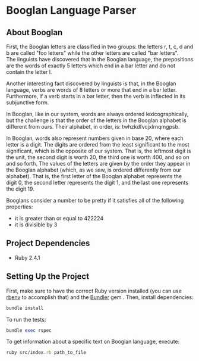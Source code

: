 # Booglan Language Parser

## About Booglan

First, the Booglan letters are classified in two groups: the letters r, t, c, d and b are called "foo letters" while the other letters are called "bar letters".  
The linguists have discovered that in the Booglan language, the prepositions are the words of exactly 5 letters which end in a bar letter and do not contain the letter l.

Another interesting fact discovered by linguists is that, in the Booglan language, verbs are words of 8 letters or more that end in a bar letter. Furthermore, if a verb starts in a bar letter, then the verb is inflected in its subjunctive form.

In Booglan, like in our system, words are always ordered lexicographically, but the challenge is that the order of the letters in the Booglan alphabet is different from ours. Their alphabet, in order, is: twhzkdfvcjxlrnqmgpsb.

In Booglan, words also represent numbers given in base 20, where each letter is a digit. The digits are ordered from the least significant to the most significant, which is the opposite of our system. That is, the leftmost digit is the unit, the second digit is worth 20, the third one is worth 400, and so on and so forth. The values of the letters are given by the order they appear in the Booglan alphabet (which, as we saw, is ordered differently from our alphabet). That is, the first letter of the Booglan alphabet represents the digit 0, the second letter represents the digit 1, and the last one represents the digit 19.

Booglans consider a number to be pretty if it satisfies all of the following properties:
- it is greater than or equal to 422224
- it is divisible by 3

## Project Dependencies

- Ruby 2.4.1

## Setting Up the Project

First, make sure to have the correct Ruby version installed (you can use [rbenv](https://github.com/rbenv/rbenv) to accomplish that) and the [Bundler](https://bundler.io/) gem . Then, install dependencies:
```ruby
bundle install
```

To run the tests:
```ruby
bundle exec rspec
```

To get information about a specific text on Booglan language, execute:
```ruby
ruby src/index.rb path_to_file
```
